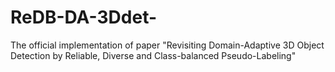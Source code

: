 # ReDB-DA-3Ddet-
The official implementation of paper "Revisiting Domain-Adaptive 3D Object Detection by Reliable, Diverse and Class-balanced Pseudo-Labeling"
